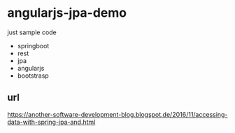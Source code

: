 # angularjs-jpa-demo

just sample code


- springboot
- rest
- jpa
- angularjs
- bootstrasp


## url

https://another-software-development-blog.blogspot.de/2016/11/accessing-data-with-spring-jpa-and.html

